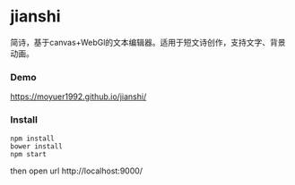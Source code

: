 # jianshi
简诗，基于canvas+WebGl的文本编辑器。适用于短文诗创作，支持文字、背景动画。

### Demo
https://moyuer1992.github.io/jianshi/

### Install
```
npm install
bower install
npm start
```
then open url http://localhost:9000/
